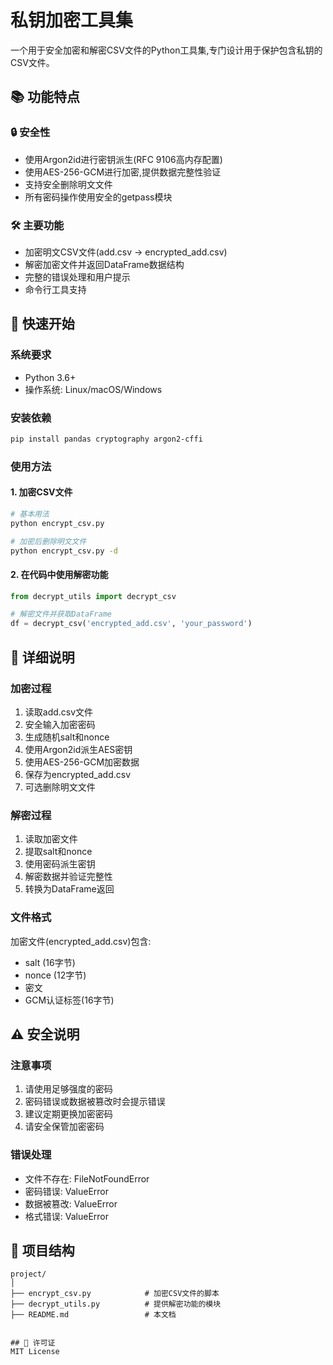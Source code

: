 # 私钥加密工具集

一个用于安全加密和解密CSV文件的Python工具集,专门设计用于保护包含私钥的CSV文件。

## 📚 功能特点

### 🔒 安全性
- 使用Argon2id进行密钥派生(RFC 9106高内存配置)
- 使用AES-256-GCM进行加密,提供数据完整性验证
- 支持安全删除明文文件
- 所有密码操作使用安全的getpass模块

### 🛠 主要功能
- 加密明文CSV文件(add.csv → encrypted_add.csv)
- 解密加密文件并返回DataFrame数据结构
- 完整的错误处理和用户提示
- 命令行工具支持

## 🚀 快速开始

### 系统要求
- Python 3.6+
- 操作系统: Linux/macOS/Windows

### 安装依赖
```bash
pip install pandas cryptography argon2-cffi
```

### 使用方法

#### 1. 加密CSV文件
```bash
# 基本用法
python encrypt_csv.py

# 加密后删除明文文件
python encrypt_csv.py -d
```

#### 2. 在代码中使用解密功能
```python
from decrypt_utils import decrypt_csv

# 解密文件并获取DataFrame
df = decrypt_csv('encrypted_add.csv', 'your_password')
```

## 📖 详细说明

### 加密过程
1. 读取add.csv文件
2. 安全输入加密密码
3. 生成随机salt和nonce
4. 使用Argon2id派生AES密钥
5. 使用AES-256-GCM加密数据
6. 保存为encrypted_add.csv
7. 可选删除明文文件

### 解密过程
1. 读取加密文件
2. 提取salt和nonce
3. 使用密码派生密钥
4. 解密数据并验证完整性
5. 转换为DataFrame返回

### 文件格式
加密文件(encrypted_add.csv)包含:
- salt (16字节)
- nonce (12字节)
- 密文
- GCM认证标签(16字节)

## ⚠️ 安全说明

### 注意事项
1. 请使用足够强度的密码
2. 密码错误或数据被篡改时会提示错误
3. 建议定期更换加密密码
4. 请安全保管加密密码

### 错误处理
- 文件不存在: FileNotFoundError
- 密码错误: ValueError
- 数据被篡改: ValueError
- 格式错误: ValueError

## 📁 项目结构
```
project/
│
├── encrypt_csv.py            # 加密CSV文件的脚本
├── decrypt_utils.py          # 提供解密功能的模块
├── README.md                 # 本文档


## 📄 许可证
MIT License 